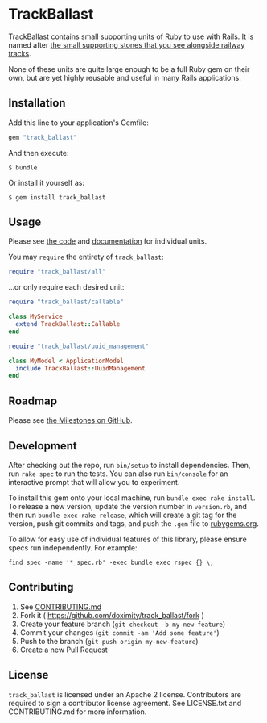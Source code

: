 # TrackBallast

TrackBallast contains small supporting units of Ruby to use with Rails.  It is named after [the small supporting stones that you see alongside railway tracks](https://www.scienceabc.com/pure-sciences/why-are-there-stones-train-ballast-alongside-railway-tracks.html).

None of these units are quite large enough to be a full Ruby gem on their own, but are yet highly reusable and useful in many Rails applications.

## Installation

Add this line to your application's Gemfile:

```ruby
gem "track_ballast"
```

And then execute:

    $ bundle

Or install it yourself as:

    $ gem install track_ballast

## Usage

Please see [the code](https://github.com/doximity/track_ballast/tree/master/lib/track_ballast) and [documentation](https://www.rubydoc.info/gems/track_ballast) for individual units.

You may `require` the entirety of `track_ballast`:

```ruby
require "track_ballast/all"
```

...or only require each desired unit:

```ruby
require "track_ballast/callable"

class MyService
  extend TrackBallast::Callable
end
```

```ruby
require "track_ballast/uuid_management"

class MyModel < ApplicationModel
  include TrackBallast::UuidManagement
end
```

## Roadmap

Please see [the Milestones on GitHub](https://github.com/doximity/track_ballast/milestones?direction=asc&sort=title&state=open).

## Development

After checking out the repo, run `bin/setup` to install dependencies. Then, run `rake spec` to run the tests. You can also run `bin/console` for an interactive prompt that will allow you to experiment.

To install this gem onto your local machine, run `bundle exec rake install`. To release a new version, update the version number in `version.rb`, and then run `bundle exec rake release`, which will create a git tag for the version, push git commits and tags, and push the `.gem` file to [rubygems.org](https://rubygems.org).

To allow for easy use of individual features of this library, please ensure specs run independently.  For example:

```shell
find spec -name '*_spec.rb' -exec bundle exec rspec {} \;
```

## Contributing

1. See [CONTRIBUTING.md](./CONTRIBUTING.md)
2. Fork it ( https://github.com/doximity/track_ballast/fork )
3. Create your feature branch (`git checkout -b my-new-feature`)
4. Commit your changes (`git commit -am 'Add some feature'`)
5. Push to the branch (`git push origin my-new-feature`)
6. Create a new Pull Request

## License

`track_ballast` is licensed under an Apache 2 license. Contributors are required to sign a contributor license agreement. See LICENSE.txt and CONTRIBUTING.md for more information.
